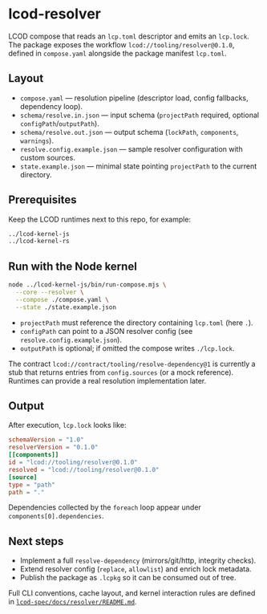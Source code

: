 # lcod-resolver

LCOD compose that reads an `lcp.toml` descriptor and emits an `lcp.lock`. The package exposes the
workflow `lcod://tooling/resolver@0.1.0`, defined in `compose.yaml` alongside the package manifest
`lcp.toml`.

## Layout

- `compose.yaml` — resolution pipeline (descriptor load, config fallbacks, dependency loop).
- `schema/resolve.in.json` — input schema (`projectPath` required, optional `configPath`/`outputPath`).
- `schema/resolve.out.json` — output schema (`lockPath`, `components`, `warnings`).
- `resolve.config.example.json` — sample resolver configuration with custom sources.
- `state.example.json` — minimal state pointing `projectPath` to the current directory.

## Prerequisites

Keep the LCOD runtimes next to this repo, for example:

```bash
../lcod-kernel-js
../lcod-kernel-rs
```

## Run with the Node kernel

```bash
node ../lcod-kernel-js/bin/run-compose.mjs \
  --core --resolver \
  --compose ./compose.yaml \
  --state ./state.example.json
```

- `projectPath` must reference the directory containing `lcp.toml` (here `.`).
- `configPath` can point to a JSON resolver config (see `resolve.config.example.json`).
- `outputPath` is optional; if omitted the compose writes `./lcp.lock`.

The contract `lcod://contract/tooling/resolve-dependency@1` is currently a stub that returns
entries from `config.sources` (or a mock reference). Runtimes can provide a real resolution
implementation later.

## Output

After execution, `lcp.lock` looks like:

```toml
schemaVersion = "1.0"
resolverVersion = "0.1.0"
[[components]]
id = "lcod://tooling/resolver@0.1.0"
resolved = "lcod://tooling/resolver@0.1.0"
[source]
type = "path"
path = "."
```

Dependencies collected by the `foreach` loop appear under `components[0].dependencies`.

## Next steps

- Implement a full `resolve-dependency` (mirrors/git/http, integrity checks).
- Extend resolver config (`replace`, `allowlist`) and enrich lock metadata.
- Publish the package as `.lcpkg` so it can be consumed out of tree.

Full CLI conventions, cache layout, and kernel interaction rules are defined in
[`lcod-spec/docs/resolver/README.md`](https://github.com/lcod-team/lcod-spec/blob/main/docs/resolver/README.md).
